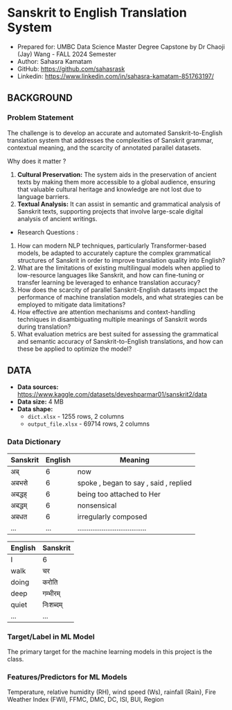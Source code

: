 
# Sanskrit to English Translation System
- Prepared for: UMBC Data Science Master Degree Capstone by Dr Chaoji (Jay) Wang - FALL 2024 Semester
- Author: Sahasra Kamatam
- GitHub: https://github.com/sahasrask
- Linkedin: https://www.linkedin.com/in/sahasra-kamatam-851763197/


## BACKGROUND
### Problem Statement
The challenge is to develop an accurate and automated Sanskrit-to-English translation system that addresses the complexities of Sanskrit grammar, contextual meaning, and the scarcity of annotated parallel datasets.

Why does it matter ?

1. **Cultural Preservation:** The system aids in the preservation of ancient texts by making them more accessible to a global audience, ensuring that valuable cultural heritage and knowledge are not lost due to language barriers.
2. **Textual Analysis:** It can assist in semantic and grammatical analysis of Sanskrit texts, supporting projects that involve large-scale digital analysis of ancient writings.



* Research Questions :

1. How can modern NLP techniques, particularly Transformer-based models, be adapted to accurately capture the complex grammatical structures of Sanskrit in order to improve translation quality into English?
2. What are the limitations of existing multilingual models when applied to low-resource languages like Sanskrit, and how can fine-tuning or transfer learning be leveraged to enhance translation accuracy?
3. How does the scarcity of parallel Sanskrit-English datasets impact the performance of machine translation models, and what strategies can be employed to mitigate data limitations?
4. How effective are attention mechanisms and context-handling techniques in disambiguating multiple meanings of Sanskrit words during translation?
5. What evaluation metrics are best suited for assessing the grammatical and semantic accuracy of Sanskrit-to-English translations, and how can these be applied to optimize the model?
 

## DATA

- **Data sources:** https://www.kaggle.com/datasets/deveshparmar01/sanskrit2/data
- **Data size:** 4 MB
- **Data shape:** 
  - `dict.xlsx` - 1255 rows, 2 columns
  - `output_file.xlsx` - 69714 rows, 2 columns

### Data Dictionary

| Sanskrit | English | Meaning                               |
|----------|-------- |---------------------------------------|
| अब्       | 6       | now                                   | 
| अबभसे     | 6       | spoke , began to say , said , replied | 
| अबद्धह्     | 6       | being too attached to Her             |
| अबद्धम्     | 6       | nonsensical                           |
| अबधत     | 6       | irregularly composed                  |
| ...      | ...     | ..................................... | 


| English | Sanskrit |
|---------|--------  |
| I       | 6        | 
| walk    | चर       | 
| doing   | करोति     | 
| deep    | गम्भीरम्    | 
| quiet   | निःशब्दम्   | 
| ...     | ...     |

  
  
### Target/Label in ML Model
The primary target for the machine learning models in this project is the class. 

### Features/Predictors for ML Models
Temperature, relative humidity (RH), wind speed (Ws), rainfall (Rain), Fire Weather Index (FWI), FFMC, DMC, DC, ISI, BUI, Region
